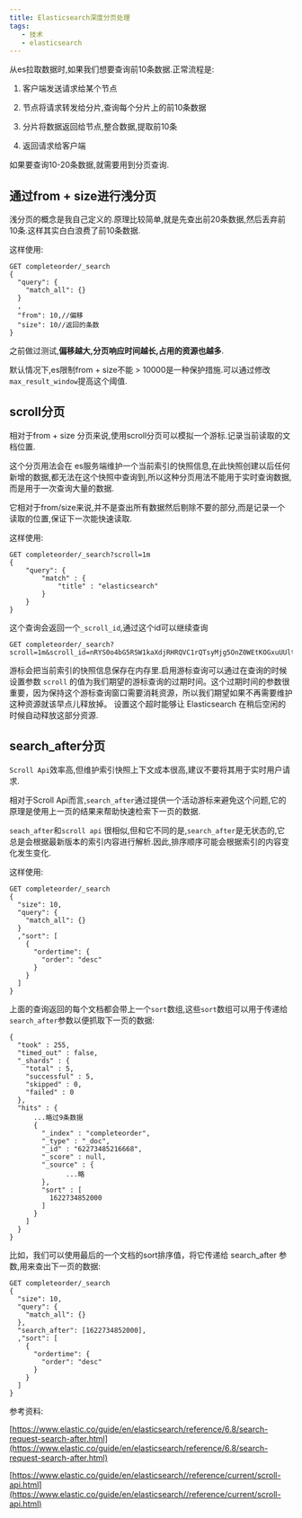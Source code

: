 ```yaml
---
title: Elasticsearch深度分页处理
tags: 
   - 技术
   - elasticsearch
---
```


从es拉取数据时,如果我们想要查询前10条数据.正常流程是:

1. 客户端发送请求给某个节点

2. 节点将请求转发给分片,查询每个分片上的前10条数据

3. 分片将数据返回给节点,整合数据,提取前10条

4. 返回请求给客户端

如果要查询10-20条数据,就需要用到分页查询.

## 通过from + size进行浅分页

浅分页的概念是我自己定义的.原理比较简单,就是先查出前20条数据,然后丢弃前10条.这样其实白白浪费了前10条数据.


这样使用:

```
GET completeorder/_search
{
  "query": {
    "match_all": {}
  }
  ,
  "from": 10,//偏移
  "size": 10//返回的条数
}
```

之前做过测试,**偏移越大,分页响应时间越长,占用的资源也越多**.

默认情况下,es限制from + size不能 > 10000是一种保护措施.可以通过修改`max_result_window`提高这个阈值.

## scroll分页

相对于from + size 分页来说,使用scroll分页可以模拟一个游标.记录当前读取的文档位置.

这个分页用法会在 es服务端维护一个当前索引的快照信息,在此快照创建以后任何新增的数据,都无法在这个快照中查询到,所以这种分页用法不能用于实时查询数据,而是用于一次查询大量的数据.

它相对于from/size来说,并不是查出所有数据然后剔除不要的部分,而是记录一个读取的位置,保证下一次能快速读取.

这样使用:

```
GET completeorder/_search?scroll=1m
{
    "query": {
        "match" : {
            "title" : "elasticsearch"
        }
    }
}
```

这个查询会返回一个`_scroll_id`,通过这个id可以继续查询

```
GET completeorder/_search?scroll=1m&scroll_id=nRYS0o4bG5RSW1kaXdjRHRQVC1rQTsyMjg5OnZ0WEtKOGxuUUltZGl3Y0R0UFQta0E7MjI4NDp2dFhLSjhsblFJbWRpd2NEdFBULWtBOzIyODU6dnRYS0o4bG5RS
```

游标会把当前索引的快照信息保存在内存里.启用游标查询可以通过在查询的时候设置参数 `scroll` 的值为我们期望的游标查询的过期时间。这个过期时间的参数很重要，因为保持这个游标查询窗口需要消耗资源，所以我们期望如果不再需要维护这种资源就该早点儿释放掉。 设置这个超时能够让 Elasticsearch 在稍后空闲的时候自动释放这部分资源.

## search_after分页

`Scroll Api`效率高,但维护索引快照上下文成本很高,建议不要将其用于实时用户请求.

相对于Scroll Api而言,`search_after`通过提供一个活动游标来避免这个问题,它的原理是使用上一页的结果来帮助快速检索下一页的数据.

`seach_after`和`scroll api` 很相似,但和它不同的是,`search_after`是无状态的,它总是会根据最新版本的索引内容进行解析.因此,排序顺序可能会根据索引的内容变化发生变化.


这样使用:

```
GET completeorder/_search
{
  "size": 10,
  "query": {
    "match_all": {}
  }
  ,"sort": [
    {
      "ordertime": {
        "order": "desc"
      }
    }
  ]
}
```

上面的查询返回的每个文档都会带上一个`sort`数组,这些`sort`数组可以用于传递给`search_after`参数以便抓取下一页的数据:

```
{
  "took" : 255,
  "timed_out" : false,
  "_shards" : {
    "total" : 5,
    "successful" : 5,
    "skipped" : 0,
    "failed" : 0
  },
  "hits" : {
      ...略过9条数据
      {
        "_index" : "completeorder",
        "_type" : "_doc",
        "_id" : "62273485216668",
        "_score" : null,
        "_source" : {
              ...略
        },
        "sort" : [
          1622734852000
        ]
      }
    ]
  }
}

```

比如，我们可以使用最后的一个文档的sort排序值，将它传递给 search_after 参数,用来查出下一页的数据:

```
GET completeorder/_search
{
  "size": 10,
  "query": {
    "match_all": {}
  },
  "search_after": [1622734852000],
  ,"sort": [
    {
      "ordertime": {
        "order": "desc"
      }
    }
  ]
}
```


参考资料: 

[https://www.elastic.co/guide/en/elasticsearch/reference/6.8/search-request-search-after.html](https://www.elastic.co/guide/en/elasticsearch/reference/6.8/search-request-search-after.html)

[https://www.elastic.co/guide/en/elasticsearch//reference/current/scroll-api.html](https://www.elastic.co/guide/en/elasticsearch//reference/current/scroll-api.html)


